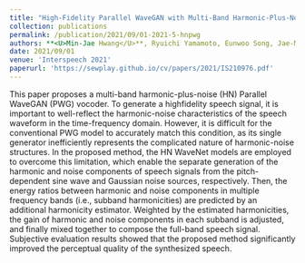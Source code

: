 ```yaml
---
title: "High-Fidelity Parallel WaveGAN with Multi-Band Harmonic-Plus-Noise Model"
collection: publications
permalink: /publication/2021/09/01-2021-5-hnpwg
authors: **<U>Min-Jae Hwang</U>**, Ryuichi Yamamoto, Eunwoo Song, Jae-Min Kim
date: 2021/09/01
venue: 'Interspeech 2021'
paperurl: 'https://sewplay.github.io/cv/papers/2021/IS210976.pdf'
---
```

This paper proposes a multi-band harmonic-plus-noise (HN) Parallel WaveGAN (PWG) vocoder. To generate a highfidelity speech signal, it is important to well-reflect the
harmonic-noise characteristics of the speech waveform in the time-frequency domain. However, it is difficult for the conventional PWG model to accurately match this condition, as its single generator inefficiently represents the complicated nature of harmonic-noise structures. In the proposed method, the HN WaveNet models are employed to overcome this limitation, which enable the separate generation of the harmonic and noise components of speech signals from the pitch-dependent sine wave and Gaussian noise sources, respectively. Then, the energy ratios between harmonic and noise components in multiple frequency bands (i.e., subband harmonicities) are predicted by an additional harmonicity estimator. Weighted by the estimated harmonicities, the gain of harmonic and noise components in each subband is adjusted, and finally mixed together to compose the full-band speech signal. Subjective evaluation results showed that the proposed method significantly improved the perceptual quality of the synthesized speech.
